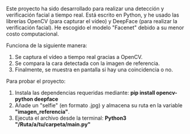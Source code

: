 Este proyecto ha sido desarrollado para realizar una detección y verificación facial a tiempo real.
Está escrito en Python, y he usado las librerías OpenCV (para capturar el vídeo) y DeepFace (para realizar la verificación facial).
He escogido el modelo "Facenet" debido a su menor costo computacional.

Funciona de la siguiente manera:

1) Se captura el vídeo a tiempo real gracias a OpenCV.
2) Se compara la cara detectada con la imagen de referencia.
3) Finalmente, se muestra en pantalla si hay una coincidencia o no.


Para probar el proyecto:

1) Instala las dependencias requeridas mediante: **pip install opencv-python deepface**
2) Añade un "selfie" (en formato .jpg) y almacena su ruta en la variable **"imagen_referencia"**.
3) Ejecuta el archivo desde la terminal: **Python3 "/Ruta/a/tu/carpeta/main.py"**
